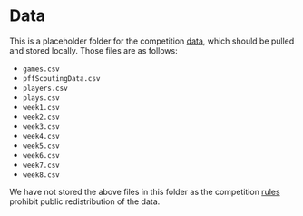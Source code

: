 # Data
This is a placeholder folder for the competition [data](https://www.kaggle.com/competitions/nfl-big-data-bowl-2023/data), which should be pulled and stored locally. Those files are as follows: 
- `games.csv`
- `pffScoutingData.csv`
- `players.csv`
- `plays.csv`
- `week1.csv`
- `week2.csv`
- `week3.csv`
- `week4.csv`
- `week5.csv`
- `week6.csv`
- `week7.csv`
- `week8.csv`

We have not stored the above files in this folder as the competition [rules](https://www.kaggle.com/competitions/nfl-big-data-bowl-2023/rules) prohibit public redistribution of the data.
